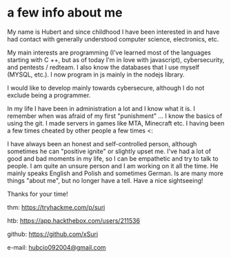 # a few info about me


My name is Hubert and since childhood I have been interested in and have had contact with generally understood computer science, electronics, etc.

My main interests are programming (I've learned most of the languages starting with C ++, but as of today I'm in love with javascript), cybersecurity, and pentests / redteam. I also know the databases that I use myself (MYSQL, etc.). I now program in js mainly in the nodejs library.

I would like to develop mainly towards cybersecure, although I do not exclude being a programmer.

In my life I have been in administration a lot and I know what it is. I remember when was afraid of my first "punishment" ... I know the basics of using the git. I made servers in games like MTA, Minecraft etc. I having been a few times cheated by other people a few times <:

I have always been an honest and self-controlled person, although sometimes he can "positive ignite" or slightly upset me. I've had a lot of good and bad moments in my life, so I can be empathetic and try to talk to people. I am quite an unsure person and I am working on it all the time. He mainly speaks English and Polish and sometimes German. Is are many more things "about me", but no longer have a tell. Have a nice sightseeing!

Thanks for your time!

thm: https://tryhackme.com/p/suri

htb: https://app.hackthebox.com/users/211536

github: https://github.com/xSuri

e-mail: hubcio092004@gmail.com
